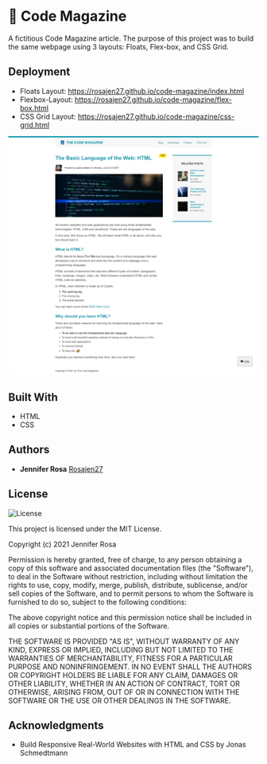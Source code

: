 # 📰 Code Magazine

A fictitious Code Magazine article. The purpose of this project was to build the same webpage using 3 layouts: Floats, Flex-box, and CSS Grid.


## Deployment

* Floats Layout: https://rosajen27.github.io/code-magazine/index.html
* Flexbox-Layout: https://rosajen27.github.io/code-magazine/flex-box.html
* CSS Grid Layout: https://rosajen27.github.io/code-magazine/css-grid.html



![demo](./assets/img/demo.png)



## Built With

  * HTML
  * CSS

## Authors

  - **Jennifer Rosa**
    [Rosajen27](https://rosajen27.github.io/)


## License

![License](https://img.shields.io/badge/license-MIT%20License-blue.svg)

This project is licensed under the MIT License.

Copyright (c) 2021 Jennifer Rosa

Permission is hereby granted, free of charge, to any person obtaining a copy
of this software and associated documentation files (the "Software"), to deal
in the Software without restriction, including without limitation the rights
to use, copy, modify, merge, publish, distribute, sublicense, and/or sell
copies of the Software, and to permit persons to whom the Software is
furnished to do so, subject to the following conditions:

The above copyright notice and this permission notice shall be included in all
copies or substantial portions of the Software.

THE SOFTWARE IS PROVIDED "AS IS", WITHOUT WARRANTY OF ANY KIND, EXPRESS OR
IMPLIED, INCLUDING BUT NOT LIMITED TO THE WARRANTIES OF MERCHANTABILITY,
FITNESS FOR A PARTICULAR PURPOSE AND NONINFRINGEMENT. IN NO EVENT SHALL THE
AUTHORS OR COPYRIGHT HOLDERS BE LIABLE FOR ANY CLAIM, DAMAGES OR OTHER
LIABILITY, WHETHER IN AN ACTION OF CONTRACT, TORT OR OTHERWISE, ARISING FROM,
OUT OF OR IN CONNECTION WITH THE SOFTWARE OR THE USE OR OTHER DEALINGS IN THE
SOFTWARE.

## Acknowledgments

  * Build Responsive Real-World Websites with HTML and CSS by Jonas Schmedtmann
